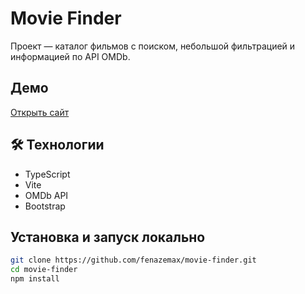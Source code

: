 # Movie Finder 

Проект — каталог фильмов с поиском, небольшой фильтрацией и информацией по API OMDb.

## Демо

[Открыть сайт](https://fenazemax.github.io/movie-finder/)

## 🛠 Технологии

- TypeScript
- Vite
- OMDb API
- Bootstrap

## Установка и запуск локально

```bash
git clone https://github.com/fenazemax/movie-finder.git
cd movie-finder
npm install
